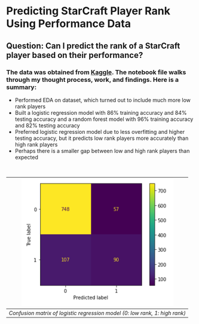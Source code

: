 # Predicting StarCraft Player Rank Using Performance Data

## Question: Can I predict the rank of a StarCraft player based on their performance?

### The data was obtained from [Kaggle](https://www.kaggle.com/datasets/danofer/skillcraft/data). The notebook file walks through my thought process, work, and findings. Here is a summary: 

- Performed EDA on dataset, which turned out to include much more low rank players
- Built a logistic regression model with 86% training accuracy and 84% testing accuracy and a random forest model with 96% training accuracy and 82% testing accuracy
- Preferred logistic regression model due to less overfitting and higher testing accuracy, but it predicts low rank players more accurately than high rank players
- Perhaps there is a smaller gap between low and high rank players than expected

<br> 

| ![](https://github.com/raychan6/predicting-starcraft-rank/blob/main/starcraft-logistic-regression.png) |
|:--:|
| *Confusion matrix of logistic regression model (0: low rank, 1: high rank)* |

